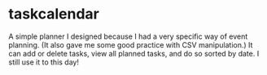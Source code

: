 # taskcalendar
A simple planner I designed because I had a very specific way of event planning. (It also gave me some good practice with CSV manipulation.) It can add or delete tasks, view all planned tasks, and do so sorted by date. I still use it to this day!
